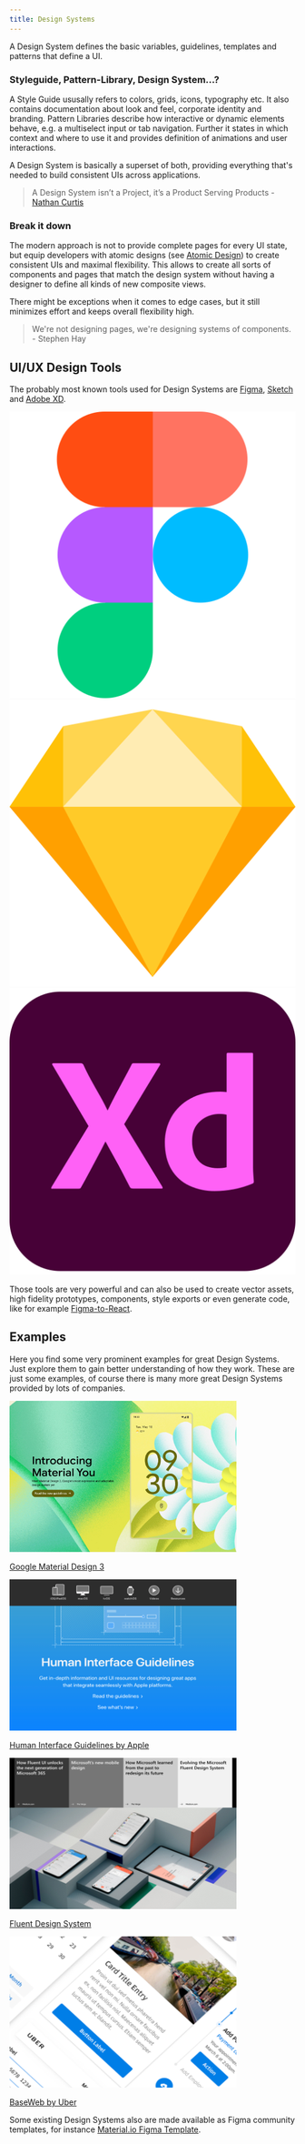 ```yaml
---
title: Design Systems
---
```


A Design System defines the basic variables, guidelines, templates and patterns that define a UI.

### Styleguide, Pattern-Library, Design System...?

A Style Guide ususally refers to colors, grids, icons, typography etc. It also contains documentation about look and feel, corporate identity and branding. Pattern Libraries describe how interactive or dynamic elements behave, e.g. a multiselect input or tab navigation. Further it states in which context and where to use it and provides definition of animations and user interactions.

A Design System is basically a superset of both, providing everything that's needed to build consistent UIs across applications.

> A Design System isn’t a Project, it’s a Product Serving Products - [Nathan Curtis](https://medium.com/eightshapes-llc/a-design-system-isn-t-a-project-it-s-a-product-serving-products-74dcfffef935)

### Break it down

The modern approach is not to provide complete pages for every UI state, but equip developers with atomic designs (see [Atomic Design](/atomic-design)) to create consistent UIs and maximal flexibility. This allows to create all sorts of components and pages that match the design system without having a designer to define all kinds of new composite views.

There might be exceptions when it comes to edge cases, but it still minimizes effort and keeps overall flexibility high.

> We're not designing pages, we're designing systems of components. - Stephen Hay

## UI/UX Design Tools

The probably most known tools used for Design Systems are [Figma](https://www.figma.com/), [Sketch](https://www.sketch.com/) and [Adobe XD](https://www.adobe.com/de/products/xd.html).

<div class="flex gap-8 sm:gap-24 justify-start sm:justify-center">
    <img class="w-12 sm:w-24" src="icons/figma.png" alt="figma logo"></img>
    <img class="w-12 sm:w-24" src="icons/sketch.png" alt="sketch logo"></img>
    <img class="w-12 sm:w-24" src="icons/xd.png" alt="xd logo"></img>
</div>

Those tools are very powerful and can also be used to create vector assets, high fidelity prototypes, components, style exports or even generate code, like for example [Figma-to-React](https://www.figma.com/community/plugin/959795830541939498/Figma-to-React-Component).

## Examples

Here you find some very prominent examples for great Design Systems. Just explore them to gain better understanding of how they work. These are just some examples, of course there is many more great Design Systems provided by lots of companies.

<div class="grid grid-cols-2 gap-8">
    <a target="_blank" href="https://material.io/">
        <div>
            <img class="rounded-xl" src="material.png" alt="material.io"></img>
            <p>Google Material Design 3</p>
        </div>
    </a>
    <a target="_blank" href="https://developer.apple.com/design/">
        <div>
            <img class="rounded-xl" src="apple.png" alt="Human Interface Guidelines by Apple"></img>
            <p>Human Interface Guidelines by Apple</p>
        </div>
    </a>
    <a target="_blank" href="https://www.microsoft.com/design/fluent/#/">
        <div>
            <img class="rounded-xl" src="fluent.png" alt="Fluent Design System"></img>
            <p>Fluent Design System</p>
        </div>
    </a>
     <a target="_blank" href="https://baseweb.design/">
        <div>
            <img class="rounded-xl" src="baseweb.png" alt="baseweb"></img>
            <p>BaseWeb by Uber</p>
        </div>
    </a>
</div>

Some existing Design Systems also are made available as Figma community templates, for instance <a class="underline" target="_blank" href="https://www.figma.com/community/file/1035203688168086460">Material.io Figma Template</a>.
